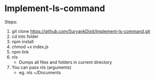 # Implement-ls-command

Steps:
1. git clone https://github.com/SuryankDixit/Implement-ls-command.git
2. cd into folder
3. npm install
4. chmod +x index.js
5. npm link
5. nls
    - Dumps all files and folders in current directory
6. You can pass nls (arguments) 
    - eg.  nls ~/Documents